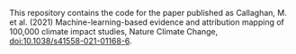 This repository contains the code for the paper published as Callaghan, M. et al. (2021) Machine-learning-based evidence and attribution mapping of 100,000 climate impact studies, Nature Climate Change, [doi:10.1038/s41558-021-01168-6](https://www.nature.com/articles/s41558-021-01168-6).
